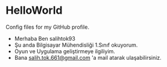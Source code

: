 # HelloWorld
Config files for my GitHub profile.

- Merhaba Ben salihtok93
- Şu anda Bilgisayar Mühendisliği 1.Sınıf okuyorum.
- Oyun ve Uygulama geliştirmeye ilgiliyim.
- Bana salih.tok.661@gmail.com 'a mail atarak ulaşabilirsiniz.
